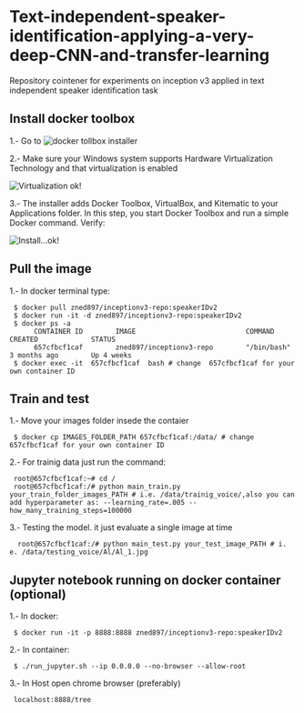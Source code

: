 # Text-independent-speaker-identification-applying-a-very-deep-CNN-and-transfer-learning
Repository cointener for experiments on inception v3 applied in text independent speaker identification task


## Install docker toolbox

1.- Go to ![docker tollbox installer](https://docs.docker.com/v17.12/toolbox/toolbox_install_windows/)

2.- Make sure your Windows system supports Hardware Virtualization Technology and that virtualization is enabled


![Virtualization ok!](https://docs.docker.com/v17.12/toolbox/images/virtualization.png)

3.- The installer adds Docker Toolbox, VirtualBox, and Kitematic to your Applications folder. In this step, you start Docker Toolbox and run a simple Docker command. Verify:


![Install...ok!](https://docs.docker.com/v17.12/toolbox/images/icon-set.png)

## Pull the image 

1.- In docker terminal type:

     $ docker pull zned897/inceptionv3-repo:speakerIDv2
     $ docker run -it -d zned897/inceptionv3-repo:speakerIDv2 
     $ docker ps -a 
          CONTAINER ID        IMAGE                           COMMAND             CREATED             STATUS                                              
          657cfbcf1caf        zned897/inceptionv3-repo        "/bin/bash"         3 months ago        Up 4 weeks                       
     $ docker exec -it  657cfbcf1caf  bash # change  657cfbcf1caf for your own container ID
     
 ## Train and test
 
 1.- Move your images folder insede the contaier
     
     $ docker cp IMAGES_FOLDER_PATH 657cfbcf1caf:/data/ # change  657cfbcf1caf for your own container ID
     
 
 2.- For trainig data just run the command:
     
     root@657cfbcf1caf:~# cd / 
     root@657cfbcf1caf:/# python main_train.py your_train_folder_images_PATH # i.e. /data/trainig_voice/,also you can add hyperparameter as: --learning_rate=.005 --how_many_training_steps=100000
    
 3.- Testing the model. it just evaluate a single image at time

      root@657cfbcf1caf:/# python main_test.py your_test_image_PATH # i. e. /data/testing_voice/Al/Al_1.jpg
     
     
## Jupyter notebook running on docker container (optional)

1.- In docker:

     $ docker run -it -p 8888:8888 zned897/inceptionv3-repo:speakerIDv2
     
2.- In container:

     $ ./run_jupyter.sh --ip 0.0.0.0 --no-browser --allow-root
     
3.- In Host open chrome browser (preferably)

     localhost:8888/tree

